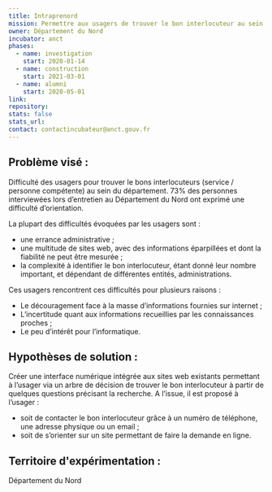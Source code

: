 ```yaml
---
title: Intraprenord
mission: Permettre aux usagers de trouver le bon interlocuteur au sein du département
owner: Département du Nord
incubator: anct
phases:
  - name: investigation
    start: 2020-01-14
  - name: construction
    start: 2021-03-01
  - name: alumni
    start: 2020-05-01
link:
repository: 
stats: false 
stats_url: 
contact: contactincubateur@anct.gouv.fr
---
```


## Problème visé :
Difficulté des usagers pour trouver le bons interlocuteurs (service / personne compétente) au sein du département.
73% des personnes interviewées lors d’entretien au Département du Nord ont exprimé une difficulté d’orientation.

La plupart des difficultés évoquées par les usagers sont :
- une errance administrative ;
- une multitude de sites web, avec des informations éparpillées et dont la fiabilité ne peut être mesurée ;
- la complexité à identifier le bon interlocuteur, étant donné leur nombre important, et dépendant de différentes entités, administrations.

Ces usagers rencontrent ces difficultés pour plusieurs raisons :
- Le découragement face à la masse d’informations fournies sur internet ;
- L’incertitude quant aux informations recueillies par les connaissances proches ;
- Le peu d’intérêt pour l’informatique.

## Hypothèses de solution : 
Créer une interface numérique intégrée aux sites web existants permettant à l’usager via un arbre de décision de trouver le bon interlocuteur à partir de quelques questions précisant la recherche.
A l’issue, il est proposé à l’usager :
- soit de contacter le bon interlocuteur grâce à un numéro de téléphone, une adresse physique ou un email ;
- soit de s’orienter sur un site permettant de faire la demande en ligne.

## Territoire d'expérimentation : 
Département du Nord
